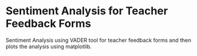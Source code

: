 # Sentiment Analysis for Teacher Feedback Forms
Sentiment Analysis using VADER tool for teacher feedback forms and then plots the analysis using matplotlib.
